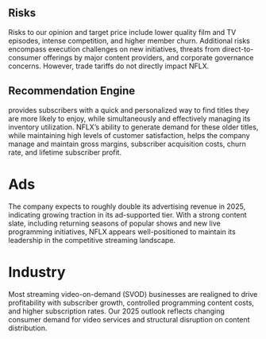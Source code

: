 ## Risks
Risks to our opinion and target price include lower quality film and TV episodes, intense competition, and higher member churn. Additional risks encompass execution challenges on new initiatives, threats from direct-to-consumer offerings by major content providers, and corporate governance concerns. However, trade tariffs do not directly impact NFLX.

## Recommendation Engine
provides subscribers with a quick and personalized way to find titles they are more likely to enjoy, while simultaneously and effectively managing its inventory utilization. NFLX’s ability to generate demand for these older titles, while maintaining high levels of customer satisfaction, helps the company manage and maintain gross margins, subscriber acquisition costs, churn rate, and lifetime subscriber profit.

# Ads
The company expects to roughly double its advertising revenue in 2025, indicating growing traction in its ad-supported tier. With a strong content slate, including returning seasons of popular shows and new live programming initiatives, NFLX appears well-positioned to maintain its leadership in the competitive streaming landscape.

# Industry

Most streaming video-on-demand (SVOD) businesses are realigned to drive profitability with subscriber growth, controlled programming content costs, and higher subscription rates. Our 2025 outlook reflects changing consumer demand for video services and structural disruption on content distribution.